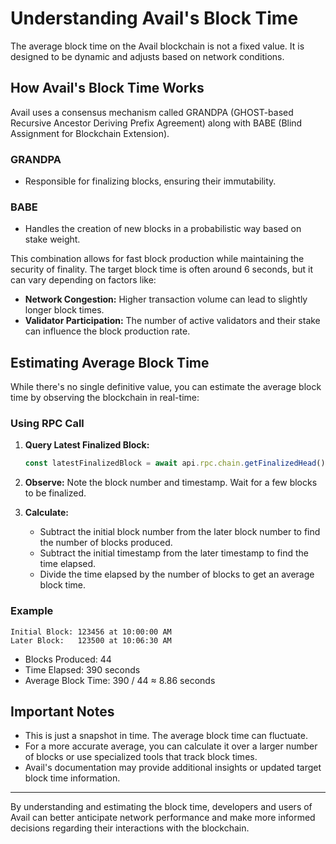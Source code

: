 # Understanding Avail's Block Time

The average block time on the Avail blockchain is not a fixed value. It is designed to be dynamic and adjusts based on network conditions.

## How Avail's Block Time Works

Avail uses a consensus mechanism called GRANDPA (GHOST-based Recursive Ancestor Deriving Prefix Agreement) along with BABE (Blind Assignment for Blockchain Extension).

### GRANDPA
- Responsible for finalizing blocks, ensuring their immutability.

### BABE
- Handles the creation of new blocks in a probabilistic way based on stake weight.

This combination allows for fast block production while maintaining the security of finality. The target block time is often around 6 seconds, but it can vary depending on factors like:

- **Network Congestion:** Higher transaction volume can lead to slightly longer block times.
- **Validator Participation:** The number of active validators and their stake can influence the block production rate.

## Estimating Average Block Time

While there's no single definitive value, you can estimate the average block time by observing the blockchain in real-time:

### Using RPC Call

1. **Query Latest Finalized Block:**
   ```javascript
   const latestFinalizedBlock = await api.rpc.chain.getFinalizedHead();
   ```

2. **Observe:**
   Note the block number and timestamp. Wait for a few blocks to be finalized.

3. **Calculate:**
   - Subtract the initial block number from the later block number to find the number of blocks produced.
   - Subtract the initial timestamp from the later timestamp to find the time elapsed.
   - Divide the time elapsed by the number of blocks to get an average block time.

### Example

```
Initial Block: 123456 at 10:00:00 AM
Later Block:   123500 at 10:06:30 AM
```

- Blocks Produced: 44
- Time Elapsed: 390 seconds
- Average Block Time: 390 / 44 ≈ 8.86 seconds

## Important Notes

- This is just a snapshot in time. The average block time can fluctuate.
- For a more accurate average, you can calculate it over a larger number of blocks or use specialized tools that track block times.
- Avail's documentation may provide additional insights or updated target block time information.

---

By understanding and estimating the block time, developers and users of Avail can better anticipate network performance and make more informed decisions regarding their interactions with the blockchain.